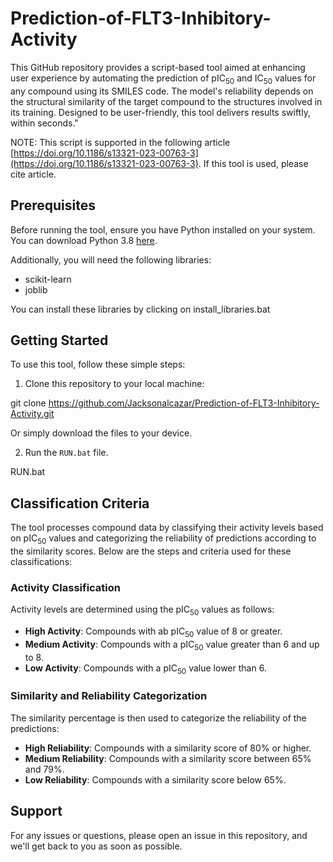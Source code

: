 # Prediction-of-FLT3-Inhibitory-Activity
This GitHub repository provides a script-based tool aimed at enhancing user experience by automating the prediction of pIC<sub>50</sub> and IC<sub>50</sub> values for any compound using its SMILES code. The model's reliability depends on the structural similarity of the target compound to the structures involved in its training. Designed to be user-friendly, this tool delivers results swiftly, within seconds."

NOTE: This script is supported in the following article [https://doi.org/10.1186/s13321-023-00763-3](https://doi.org/10.1186/s13321-023-00763-3). If this tool is used, please cite article.


## Prerequisites

Before running the tool, ensure you have Python installed on your system. You can download Python 3.8 [here](https://repo.anaconda.com/miniconda/Miniconda3-py38_4.8.3-Windows-x86_64.exe).

Additionally, you will need the following libraries:
- scikit-learn
- joblib

You can install these libraries by clicking on install_libraries.bat

## Getting Started

To use this tool, follow these simple steps:

1. Clone this repository to your local machine:

git clone https://github.com/Jacksonalcazar/Prediction-of-FLT3-Inhibitory-Activity.git

Or simply download the files to your device.

2. Run the `RUN.bat` file.

RUN.bat

## Classification Criteria

The tool processes compound data by classifying their activity levels based on pIC<sub>50</sub> values and categorizing the reliability of predictions according to the similarity scores. Below are the steps and criteria used for these classifications:

### Activity Classification

Activity levels are determined using the pIC<sub>50</sub> values as follows:

- **High Activity**: Compounds with ab pIC<sub>50</sub> value of 8 or greater.
- **Medium Activity**: Compounds with a pIC<sub>50</sub> value greater than 6 and up to 8.
- **Low Activity**: Compounds with a pIC<sub>50</sub> value lower than 6.

### Similarity and Reliability Categorization

The similarity percentage is then used to categorize the reliability of the predictions:

- **High Reliability**: Compounds with a similarity score of 80% or higher.
- **Medium Reliability**: Compounds with a similarity score between 65% and 79%.
- **Low Reliability**: Compounds with a similarity score below 65%.

## Support

For any issues or questions, please open an issue in this repository, and we'll get back to you as soon as possible.
